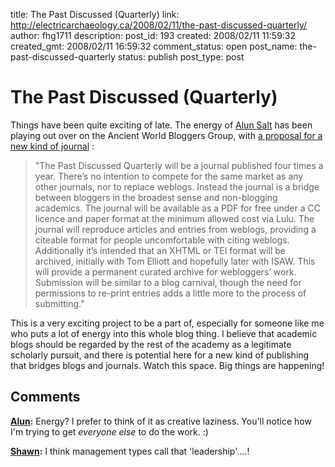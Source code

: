 title: The Past Discussed (Quarterly)
link: http://electricarchaeology.ca/2008/02/11/the-past-discussed-quarterly/
author: fhg1711
description: 
post_id: 193
created: 2008/02/11 11:59:32
created_gmt: 2008/02/11 16:59:32
comment_status: open
post_name: the-past-discussed-quarterly
status: publish
post_type: post

# The Past Discussed (Quarterly)

Things have been quite exciting of late. The energy of [Alun Salt](http://archaeoastronomy.wordpress.com/about/) has been playing out over on the Ancient World Bloggers Group, with [a proposal for a new kind of journal](http://ancientworldbloggers.blogspot.com/2008/02/blog-carnival-journal-proposal-past.html) : 

> "The Past Discussed Quarterly will be a journal published four times a year. There’s no intention to compete for the same market as any other journals, nor to replace weblogs. Instead the journal is a bridge between bloggers in the broadest sense and non-blogging academics. The journal will be available as a PDF for free under a CC licence and paper format at the minimum allowed cost via Lulu. The journal will reproduce articles and entries from weblogs, providing a citeable format for people uncomfortable with citing weblogs. Additionally it’s intended that an XHTML or TEI format will be archived, initially with Tom Elliott and hopefully later with ISAW. This will provide a permanent curated archive for webloggers’ work. Submission will be similar to a blog carnival, though the need for permissions to re-print entries adds a little more to the process of submitting."

This is a very exciting project to be a part of, especially for someone like me who puts a lot of energy into this whole blog thing. I believe that academic blogs should be regarded by the rest of the academy as a legitimate scholarly pursuit, and there is potential here for a new kind of publishing that bridges blogs and journals. Watch this space. Big things are happening!

## Comments

**[Alun](#388 "2008-02-12 04:20:01"):** Energy? I prefer to think of it as creative laziness. You'll notice how I'm trying to get _everyone else_ to do the work. :)

**[Shawn](#389 "2008-02-12 09:46:16"):** I think management types call that 'leadership'....!


